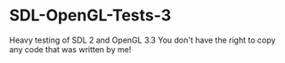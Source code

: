 # SDL-OpenGL-Tests-3

Heavy testing of SDL 2 and OpenGL 3.3 
You don't have the right to copy any code that was written by me!
